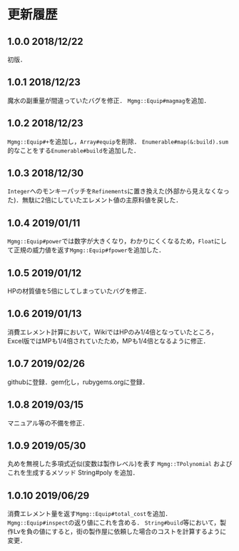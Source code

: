 # 更新履歴

## 1.0.0 2018/12/22
初版．

## 1.0.1 2018/12/23
魔水の副重量が間違っていたバグを修正．
`Mgmg::Equip#magmag`を追加．

## 1.0.2 2018/12/23
`Mgmg::Equip#+`を追加し，`Array#equip`を削除．
`Enumerable#map(&:build).sum`的なことをする`Enumerable#build`を追加した．

## 1.0.3 2018/12/30
`Integer`へのモンキーパッチを`Refinements`に置き換えた(外部から見えなくなった)．無駄に2倍にしていたエレメント値の主原料値を戻した．

## 1.0.4 2019/01/11
`Mgmg::Equip#power`では数字が大きくなり，わかりにくくなるため，`Float`にして正規の威力値を返す`Mgmg::Equip#fpower`を追加した．

## 1.0.5 2019/01/12
HPの材質値を5倍にしてしまっていたバグを修正．

## 1.0.6 2019/01/13
消費エレメント計算において，WikiではHPのみ1/4倍となっていたところ，Excel版ではMPも1/4倍されていたため，MPも1/4倍となるように修正．

## 1.0.7 2019/02/26
githubに登録．gem化し，rubygems.orgに登録．

## 1.0.8 2019/03/15
マニュアル等の不備を修正．

## 1.0.9 2019/05/30
丸めを無視した多項式近似(変数は製作レベル)を表す `Mgmg::TPolynomial`
およびこれを生成するメソッド String#poly を追加．

## 1.0.10 2019/06/29
消費エレメント量を返す`Mgmg::Equip#total_cost`を追加．
`Mgmg::Equip#inspect`の返り値にこれを含める．
`String#build`等において，製作Lvを負の値にすると，街の製作屋に依頼した場合のコストを計算するように変更．
